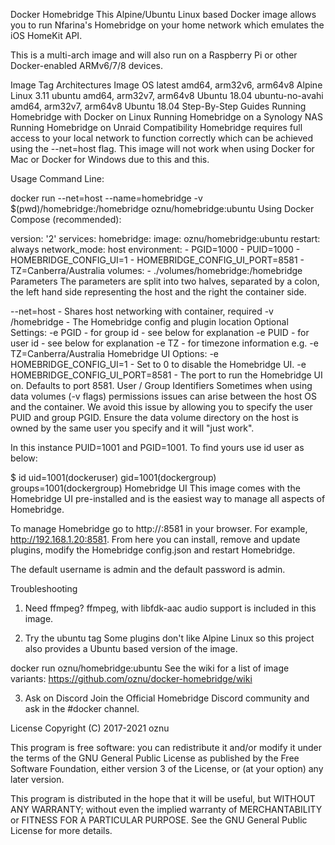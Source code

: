 Docker Homebridge
This Alpine/Ubuntu Linux based Docker image allows you to run Nfarina's Homebridge on your home network which emulates the iOS HomeKit API.

This is a multi-arch image and will also run on a Raspberry Pi or other Docker-enabled ARMv6/7/8 devices.

Image Tag	Architectures	Image OS
latest	amd64, arm32v6, arm64v8	Alpine Linux 3.11
ubuntu	amd64, arm32v7, arm64v8	Ubuntu 18.04
ubuntu-no-avahi	amd64, arm32v7, arm64v8	Ubuntu 18.04
Step-By-Step Guides
Running Homebridge with Docker on Linux
Running Homebridge on a Synology NAS
Running Homebridge on Unraid
Compatibility
Homebridge requires full access to your local network to function correctly which can be achieved using the --net=host flag. This image will not work when using Docker for Mac or Docker for Windows due to this and this.

Usage
Command Line:

docker run --net=host --name=homebridge -v $(pwd)/homebridge:/homebridge oznu/homebridge:ubuntu
Using Docker Compose (recommended):

version: '2'
services:
  homebridge:
    image: oznu/homebridge:ubuntu
    restart: always
    network_mode: host
    environment:
      - PGID=1000
      - PUID=1000
      - HOMEBRIDGE_CONFIG_UI=1
      - HOMEBRIDGE_CONFIG_UI_PORT=8581
      - TZ=Canberra/Australia
    volumes:
      - ./volumes/homebridge:/homebridge
Parameters
The parameters are split into two halves, separated by a colon, the left hand side representing the host and the right the container side.

--net=host - Shares host networking with container, required
-v /homebridge - The Homebridge config and plugin location
Optional Settings:
-e PGID - for group id - see below for explanation
-e PUID - for user id - see below for explanation
-e TZ - for timezone information e.g. -e TZ=Canberra/Australia
Homebridge UI Options:
-e HOMEBRIDGE_CONFIG_UI=1 - Set to 0 to disable the Homebridge UI.
-e HOMEBRIDGE_CONFIG_UI_PORT=8581 - The port to run the Homebridge UI on. Defaults to port 8581.
User / Group Identifiers
Sometimes when using data volumes (-v flags) permissions issues can arise between the host OS and the container. We avoid this issue by allowing you to specify the user PUID and group PGID. Ensure the data volume directory on the host is owned by the same user you specify and it will "just work".

In this instance PUID=1001 and PGID=1001. To find yours use id user as below:

  $ id <dockeruser>
    uid=1001(dockeruser) gid=1001(dockergroup) groups=1001(dockergroup)
Homebridge UI
This image comes with the Homebridge UI pre-installed and is the easiest way to manage all aspects of Homebridge.

To manage Homebridge go to http://<ip of server>:8581 in your browser. For example, http://192.168.1.20:8581. From here you can install, remove and update plugins, modify the Homebridge config.json and restart Homebridge.

The default username is admin and the default password is admin.



Troubleshooting
1. Need ffmpeg?
ffmpeg, with libfdk-aac audio support is included in this image.

2. Try the ubuntu tag
Some plugins don't like Alpine Linux so this project also provides a Ubuntu based version of the image.

docker run oznu/homebridge:ubuntu
See the wiki for a list of image variants: https://github.com/oznu/docker-homebridge/wiki

3. Ask on Discord
Join the Official Homebridge Discord community and ask in the #docker channel.

License
Copyright (C) 2017-2021 oznu

This program is free software: you can redistribute it and/or modify it under the terms of the GNU General Public License as published by the Free Software Foundation, either version 3 of the License, or (at your option) any later version.

This program is distributed in the hope that it will be useful, but WITHOUT ANY WARRANTY; without even the implied warranty of MERCHANTABILITY or FITNESS FOR A PARTICULAR PURPOSE. See the GNU General Public License for more details.
